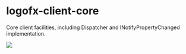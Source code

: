 # logofx-client-core
Core client facilities, including Dispatcher and INotifyPropertyChanged implementation.

<img src=https://ci.appveyor.com/api/projects/status/github/logofx/logofx-client-core>